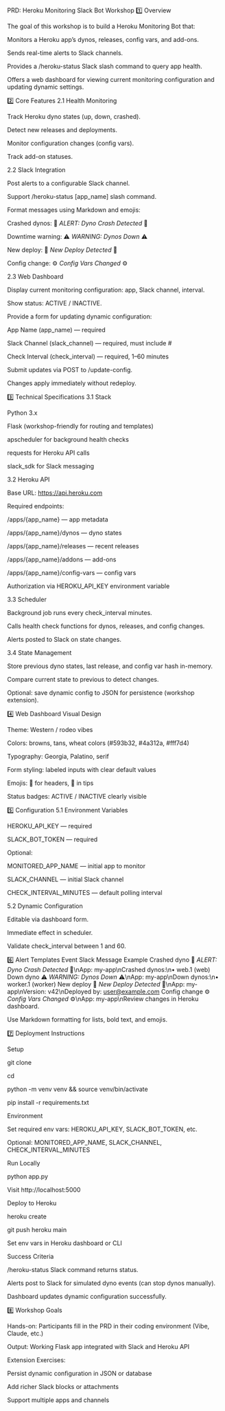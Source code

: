 PRD: Heroku Monitoring Slack Bot Workshop
1️⃣ Overview

The goal of this workshop is to build a Heroku Monitoring Bot that:

Monitors a Heroku app’s dynos, releases, config vars, and add-ons.

Sends real-time alerts to Slack channels.

Provides a /heroku-status Slack slash command to query app health.

Offers a web dashboard for viewing current monitoring configuration and updating dynamic settings.

2️⃣ Core Features
2.1 Health Monitoring

Track Heroku dyno states (up, down, crashed).

Detect new releases and deployments.

Monitor configuration changes (config vars).

Track add-on statuses.

2.2 Slack Integration

Post alerts to a configurable Slack channel.

Support /heroku-status [app_name] slash command.

Format messages using Markdown and emojis:

Crashed dynos: 🚨 *ALERT: Dyno Crash Detected* 🚨

Downtime warning: ⚠️ *WARNING: Dynos Down* ⚠️

New deploy: 🚀 *New Deploy Detected* 🚀

Config change: ⚙️ *Config Vars Changed* ⚙️

2.3 Web Dashboard

Display current monitoring configuration: app, Slack channel, interval.

Show status: ACTIVE / INACTIVE.

Provide a form for updating dynamic configuration:

App Name (app_name) — required

Slack Channel (slack_channel) — required, must include #

Check Interval (check_interval) — required, 1–60 minutes

Submit updates via POST to /update-config.

Changes apply immediately without redeploy.

3️⃣ Technical Specifications
3.1 Stack

Python 3.x

Flask (workshop-friendly for routing and templates)

apscheduler for background health checks

requests for Heroku API calls

slack_sdk for Slack messaging

3.2 Heroku API

Base URL: https://api.heroku.com

Required endpoints:

/apps/{app_name} — app metadata

/apps/{app_name}/dynos — dyno states

/apps/{app_name}/releases — recent releases

/apps/{app_name}/addons — add-ons

/apps/{app_name}/config-vars — config vars

Authorization via HEROKU_API_KEY environment variable

3.3 Scheduler

Background job runs every check_interval minutes.

Calls health check functions for dynos, releases, and config changes.

Alerts posted to Slack on state changes.

3.4 State Management

Store previous dyno states, last release, and config var hash in-memory.

Compare current state to previous to detect changes.

Optional: save dynamic config to JSON for persistence (workshop extension).

4️⃣ Web Dashboard Visual Design

Theme: Western / rodeo vibes

Colors: browns, tans, wheat colors (#593b32, #4a312a, #fff7d4)

Typography: Georgia, Palatino, serif

Form styling: labeled inputs with clear default values

Emojis: 🤠 for headers, 🌵 in tips

Status badges: ACTIVE / INACTIVE clearly visible

5️⃣ Configuration
5.1 Environment Variables

HEROKU_API_KEY — required

SLACK_BOT_TOKEN — required

Optional:

MONITORED_APP_NAME — initial app to monitor

SLACK_CHANNEL — initial Slack channel

CHECK_INTERVAL_MINUTES — default polling interval

5.2 Dynamic Configuration

Editable via dashboard form.

Immediate effect in scheduler.

Validate check_interval between 1 and 60.

6️⃣ Alert Templates
Event	Slack Message Example
Crashed dyno	🚨 *ALERT: Dyno Crash Detected* 🚨\nApp: my-app\nCrashed dynos:\n• web.1 (web)
Down dyno	⚠️ *WARNING: Dynos Down* ⚠️\nApp: my-app\nDown dynos:\n• worker.1 (worker)
New deploy	🚀 *New Deploy Detected* 🚀\nApp: my-app\nVersion: v42\nDeployed by: user@example.com
Config change	⚙️ *Config Vars Changed* ⚙️\nApp: my-app\nReview changes in Heroku dashboard.

Use Markdown formatting for lists, bold text, and emojis.

7️⃣ Deployment Instructions

Setup

git clone <repo>

cd <repo>

python -m venv venv && source venv/bin/activate

pip install -r requirements.txt

Environment

Set required env vars: HEROKU_API_KEY, SLACK_BOT_TOKEN, etc.

Optional: MONITORED_APP_NAME, SLACK_CHANNEL, CHECK_INTERVAL_MINUTES

Run Locally

python app.py

Visit http://localhost:5000

Deploy to Heroku

heroku create

git push heroku main

Set env vars in Heroku dashboard or CLI

Success Criteria

/heroku-status Slack command returns status.

Alerts post to Slack for simulated dyno events (can stop dynos manually).

Dashboard updates dynamic configuration successfully.

8️⃣ Workshop Goals

Hands-on: Participants fill in the PRD in their coding environment (Vibe, Claude, etc.)

Output: Working Flask app integrated with Slack and Heroku API

Extension Exercises:

Persist dynamic configuration in JSON or database

Add richer Slack blocks or attachments

Support multiple apps and channels
